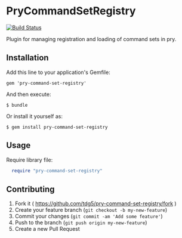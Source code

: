 # PryCommandSetRegistry
[![Build Status](https://travis-ci.org/tdg5/pry-command-set-registry.svg)](https://travis-ci.org/tdg5/pry-command-set-registry)

Plugin for managing registration and loading of command sets in pry.

## Installation

Add this line to your application's Gemfile:

    gem 'pry-command-set-registry'

And then execute:

    $ bundle

Or install it yourself as:

    $ gem install pry-command-set-registry

## Usage

Require library file:

```ruby
  require "pry-command-set-registry"
```

## Contributing

1. Fork it ( https://github.com/tdg5/pry-command-set-registry/fork )
2. Create your feature branch (`git checkout -b my-new-feature`)
3. Commit your changes (`git commit -am 'Add some feature'`)
4. Push to the branch (`git push origin my-new-feature`)
5. Create a new Pull Request
